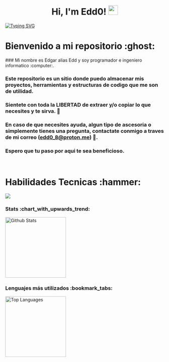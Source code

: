<h1 align="center">
Hi, I'm Edd0!
	<a href="https://github.com/Bouaskaoun" target="_self">
		<img src="https://media.giphy.com/media/kl5ctZSctCbE4/giphy.gif?cid=ecf05e478638yq836kox7vdkc7xhxubvfsuu8qqm0vhihquf&ep=v1_gifs_search&rid=giphy.gif" width="30">
	</a>
</h1>

[![Typing SVG](https://readme-typing-svg.herokuapp.com?font=Miltown&size=30&duration=3000&pause=1000&color=31F731&background=000000FC&center=true&vCenter=true&random=true&width=900&height=70&lines=Programmer;Developer;Web+Designer;Data+Science;Edd0)](https://git.io/typing-svg)

<h1 align="left">Bienvenido a mi repositorio :ghost:</h1>
### Mi nombre es Edgar alias Edd y soy programador e ingeniero informatico :computer:.  

### Este repositorio es un sitio donde puedo almacenar mis proyectos, herramientas y estructuras de codigo que me son de utilidad. 
### Sientete con toda la LIBERTAD de extraer y/o copiar lo que necesites y te sirva. :ghost:

### En caso de que necesites ayuda, algun tipo de ascesoria o simplemente tienes una pregunta, contactate conmigo a traves de mi correo (edd0_8@proton.me) :e-mail:. 

### Espero que tu paso por aqui te sea beneficioso. 
<br>
<h1 align="left">Habilidades Tecnicas :hammer:</h1>
<img align="center" src="https://skillicons.dev/icons?i=cs,dotnet,java,php,py,django,css,html,bootstrap,js,nodejs,mysql,sqlite,git,github,docker,postman,eclipse,vscode,visualstudio,bash,linux&perline=12" />

<h3>Stats :chart_with_upwards_trend:</h3>
<img alt="Github Stats" src="https://github-readme-stats.vercel.app/api/?username=Edd0-8&show_icons=true&include_all_commits=true&count_private=true&theme=react&hide_border=true&bg_color=1F222E&title_color=F85D7F&icon_color=F8D866" height="192px"/>

<h3>Lenguajes más utilizados :bookmark_tabs:</h3>
<img alt="Top Languages" src="https://github-readme-stats.vercel.app/api/top-langs/?username=Edd0-8&langs_count=8&layout=compact&theme=react&hide_border=true&bg_color=1F222E&title_color=F85D7F&icon_color=F8D866" height="192px"/>


